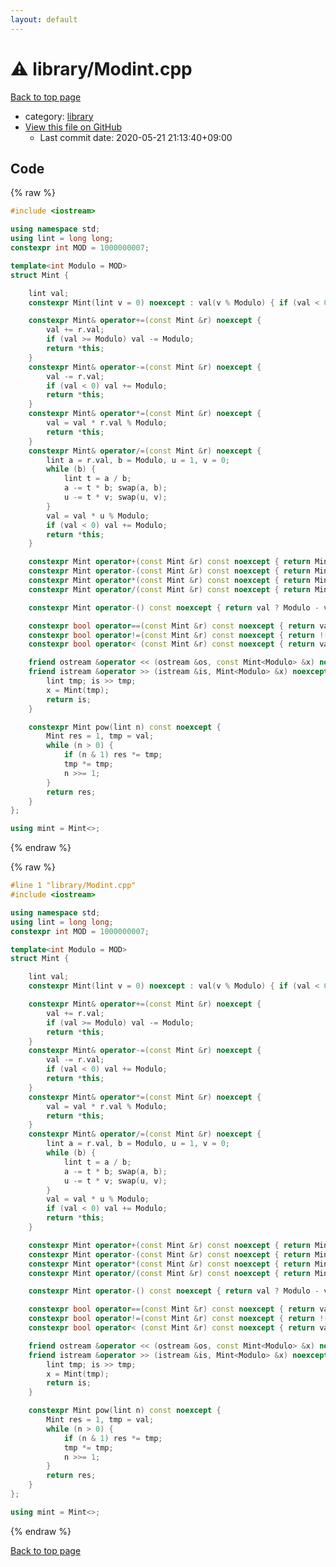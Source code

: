 ```yaml
---
layout: default
---
```


<!-- mathjax config similar to math.stackexchange -->
<script type="text/javascript" async
  src="https://cdnjs.cloudflare.com/ajax/libs/mathjax/2.7.5/MathJax.js?config=TeX-MML-AM_CHTML">
</script>
<script type="text/x-mathjax-config">
  MathJax.Hub.Config({
    TeX: { equationNumbers: { autoNumber: "AMS" }},
    tex2jax: {
      inlineMath: [ ['$','$'] ],
      processEscapes: true
    },
    "HTML-CSS": { matchFontHeight: false },
    displayAlign: "left",
    displayIndent: "2em"
  });
</script>

<script type="text/javascript" src="https://cdnjs.cloudflare.com/ajax/libs/jquery/3.4.1/jquery.min.js"></script>
<script src="https://cdn.jsdelivr.net/npm/jquery-balloon-js@1.1.2/jquery.balloon.min.js" integrity="sha256-ZEYs9VrgAeNuPvs15E39OsyOJaIkXEEt10fzxJ20+2I=" crossorigin="anonymous"></script>
<script type="text/javascript" src="../../assets/js/copy-button.js"></script>
<link rel="stylesheet" href="../../assets/css/copy-button.css" />


# :warning: library/Modint.cpp

<a href="../../index.html">Back to top page</a>

* category: <a href="../../index.html#d521f765a49c72507257a2620612ee96">library</a>
* <a href="{{ site.github.repository_url }}/blob/master/library/Modint.cpp">View this file on GitHub</a>
    - Last commit date: 2020-05-21 21:13:40+09:00




## Code

<a id="unbundled"></a>
{% raw %}
```cpp
#include <iostream>

using namespace std;
using lint = long long;
constexpr int MOD = 1000000007;

template<int Modulo = MOD>
struct Mint {

	lint val;
	constexpr Mint(lint v = 0) noexcept : val(v % Modulo) { if (val < 0) val += Modulo; }

	constexpr Mint& operator+=(const Mint &r) noexcept {
		val += r.val;
		if (val >= Modulo) val -= Modulo;
		return *this;
	}
	constexpr Mint& operator-=(const Mint &r) noexcept {
		val -= r.val;
		if (val < 0) val += Modulo;
		return *this;
	}
	constexpr Mint& operator*=(const Mint &r) noexcept {
		val = val * r.val % Modulo;
		return *this;
	}
	constexpr Mint& operator/=(const Mint &r) noexcept {
		lint a = r.val, b = Modulo, u = 1, v = 0;
		while (b) {
			lint t = a / b;
			a -= t * b; swap(a, b);
			u -= t * v; swap(u, v);
		}
		val = val * u % Modulo;
		if (val < 0) val += Modulo;
		return *this;
	}

	constexpr Mint operator+(const Mint &r) const noexcept { return Mint(*this) += r; }
	constexpr Mint operator-(const Mint &r) const noexcept { return Mint(*this) -= r; }
	constexpr Mint operator*(const Mint &r) const noexcept { return Mint(*this) *= r; }
	constexpr Mint operator/(const Mint &r) const noexcept { return Mint(*this) /= r; }

	constexpr Mint operator-() const noexcept { return val ? Modulo - val : 0; }

	constexpr bool operator==(const Mint &r) const noexcept { return val == r.val; }
	constexpr bool operator!=(const Mint &r) const noexcept { return !((*this) == r); }
	constexpr bool operator< (const Mint &r) const noexcept { return val < r.val; }

	friend ostream &operator << (ostream &os, const Mint<Modulo> &x) noexcept { return os << x.val; }
	friend istream &operator >> (istream &is, Mint<Modulo> &x) noexcept {
		lint tmp; is >> tmp;
		x = Mint(tmp);
		return is;
	}

	constexpr Mint pow(lint n) const noexcept {
		Mint res = 1, tmp = val;
		while (n > 0) {
			if (n & 1) res *= tmp;
			tmp *= tmp;
			n >>= 1;
		}
		return res;
	}
};

using mint = Mint<>;

```
{% endraw %}

<a id="bundled"></a>
{% raw %}
```cpp
#line 1 "library/Modint.cpp"
#include <iostream>

using namespace std;
using lint = long long;
constexpr int MOD = 1000000007;

template<int Modulo = MOD>
struct Mint {

	lint val;
	constexpr Mint(lint v = 0) noexcept : val(v % Modulo) { if (val < 0) val += Modulo; }

	constexpr Mint& operator+=(const Mint &r) noexcept {
		val += r.val;
		if (val >= Modulo) val -= Modulo;
		return *this;
	}
	constexpr Mint& operator-=(const Mint &r) noexcept {
		val -= r.val;
		if (val < 0) val += Modulo;
		return *this;
	}
	constexpr Mint& operator*=(const Mint &r) noexcept {
		val = val * r.val % Modulo;
		return *this;
	}
	constexpr Mint& operator/=(const Mint &r) noexcept {
		lint a = r.val, b = Modulo, u = 1, v = 0;
		while (b) {
			lint t = a / b;
			a -= t * b; swap(a, b);
			u -= t * v; swap(u, v);
		}
		val = val * u % Modulo;
		if (val < 0) val += Modulo;
		return *this;
	}

	constexpr Mint operator+(const Mint &r) const noexcept { return Mint(*this) += r; }
	constexpr Mint operator-(const Mint &r) const noexcept { return Mint(*this) -= r; }
	constexpr Mint operator*(const Mint &r) const noexcept { return Mint(*this) *= r; }
	constexpr Mint operator/(const Mint &r) const noexcept { return Mint(*this) /= r; }

	constexpr Mint operator-() const noexcept { return val ? Modulo - val : 0; }

	constexpr bool operator==(const Mint &r) const noexcept { return val == r.val; }
	constexpr bool operator!=(const Mint &r) const noexcept { return !((*this) == r); }
	constexpr bool operator< (const Mint &r) const noexcept { return val < r.val; }

	friend ostream &operator << (ostream &os, const Mint<Modulo> &x) noexcept { return os << x.val; }
	friend istream &operator >> (istream &is, Mint<Modulo> &x) noexcept {
		lint tmp; is >> tmp;
		x = Mint(tmp);
		return is;
	}

	constexpr Mint pow(lint n) const noexcept {
		Mint res = 1, tmp = val;
		while (n > 0) {
			if (n & 1) res *= tmp;
			tmp *= tmp;
			n >>= 1;
		}
		return res;
	}
};

using mint = Mint<>;

```
{% endraw %}

<a href="../../index.html">Back to top page</a>

